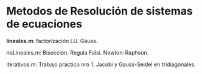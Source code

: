 <h1>Metodos de Resolución de sistemas de ecuaciones</h1>

<b>lineales.m</b>: factorización LU. Gauss.

noLineales.m: Bisección. Regula Falsi. Newton-Raphson.

iterativos.m: Trabajo práctico nro 1. Jacobi y Gauss-Seidel en tridiagonales.
